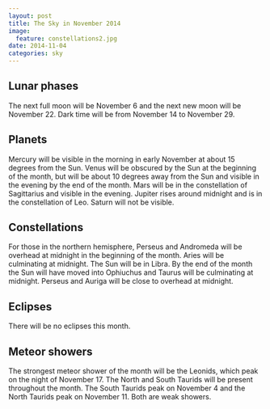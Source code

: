 ```yaml
---
layout: post
title: The Sky in November 2014
image:
  feature: constellations2.jpg
date: 2014-11-04
categories: sky
---
```


## Lunar phases

The next full moon will be November 6 and the next new moon will be November
22.  Dark time will be from November 14 to November 29.

## Planets

Mercury will be visible in the morning in early November at about 15 degrees
from the Sun.  Venus will be obscured by the Sun at the beginning of the
month, but will be about 10 degrees away from the Sun and visible in the
evening by the end of the month.  Mars will be in the constellation of
Sagittarius and visible in the evening.  Jupiter rises around midnight and
is in the constellation of Leo.  Saturn will not be visible.

## Constellations

For those in the northern hemisphere, Perseus and Andromeda will be overhead
at midnight in the beginning of the month.  Aries will be culminating at
midnight.  The Sun will be in Libra.  By the end of the month the Sun will
have moved into Ophiuchus and Taurus will be culminating at midnight.
Perseus and Auriga will be close to overhead at midnight.

## Eclipses

There will be no eclipses this month.

## Meteor showers

The strongest meteor shower of the month will be the Leonids, which peak on
the night of November 17.  The North and South Taurids will be present
throughout the month.  The South Taurids peak on November 4 and the North
Taurids peak on November 11.  Both are weak showers. 
